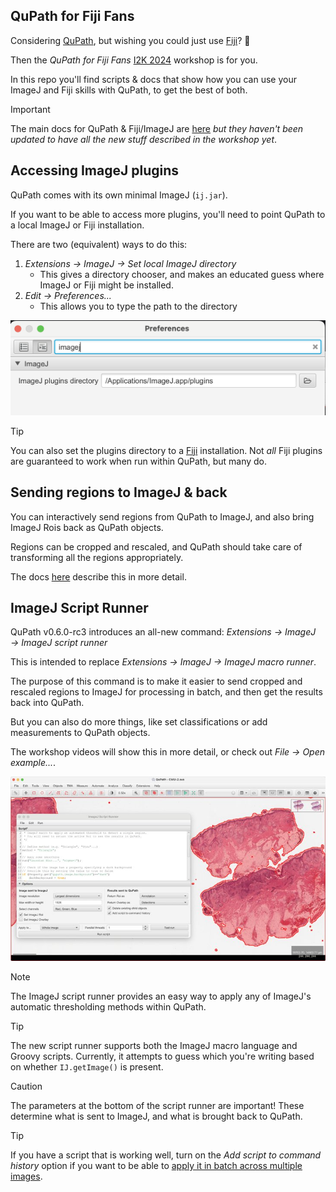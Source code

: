 ## QuPath for Fiji Fans

Considering [QuPath](http://qupath.github.io), but wishing you could just use [Fiji](https://fiji.sc)? 🤔

Then the *QuPath for Fiji Fans* [I2K 2024](https://www.i2kconference.org) workshop is for you. 

In this repo you'll find scripts & docs that show how you can use your ImageJ and Fiji skills with QuPath, 
to get the best of both.

> [!IMPORTANT]
> The main docs for QuPath & Fiji/ImageJ are [here](https://qupath.readthedocs.io/en/latest/docs/advanced/imagej.html) 
> _but they haven't been updated to have all the new stuff described in the workshop yet_.

## Accessing ImageJ plugins
QuPath comes with its own minimal ImageJ (`ij.jar`).

If you want to be able to access more plugins, you'll need to point QuPath to a local ImageJ or Fiji installation.

There are two (equivalent) ways to do this:

1. _Extensions → ImageJ → Set local ImageJ directory_
    * This gives a directory chooser, and makes an educated guess where ImageJ or Fiji might be installed. 
2. _Edit → Preferences..._
    * This allows you to type the path to the directory

![Setting the ImageJ plugins directory](images/imagej-plugins.png)

> [!TIP]
> You can also set the plugins directory to a [Fiji](https://fiji.sc) installation.
> Not *all* Fiji plugins are guaranteed to work when run within QuPath, but many do.

## Sending regions to ImageJ & back
You can interactively send regions from QuPath to ImageJ, and also bring ImageJ Rois back as QuPath objects.

Regions can be cropped and rescaled, and QuPath should take care of transforming all the regions appropriately.

The docs [here](https://qupath.readthedocs.io/en/latest/docs/advanced/imagej.html#sending-image-regions-to-imagej) 
describe this in more detail.

## ImageJ Script Runner
QuPath v0.6.0-rc3 introduces an all-new command: _Extensions → ImageJ → ImageJ script runner_

This is intended to replace _Extensions → ImageJ → ImageJ macro runner_.

The purpose of this command is to make it easier to send cropped and rescaled regions to ImageJ for processing in batch, 
and then get the results back into QuPath.

But you can also do more things, like set classifications or add measurements to QuPath objects.

The workshop videos will show this in more detail, or check out _File → Open example..._.

![Setting an automatic threshold](images/imagej-script-runner.jpg)

> [!NOTE]
> The ImageJ script runner provides an easy way to apply any of ImageJ's automatic thresholding methods 
> within QuPath.

> [!TIP]
> The new script runner supports both the ImageJ macro language and Groovy scripts.
> Currently, it attempts to guess which you're writing based on whether `IJ.getImage()` is present.

> [!CAUTION]
> The parameters at the bottom of the script runner are important!
> These determine what is sent to ImageJ, and what is brought back to QuPath.

> [!TIP]
> If you have a script that is working well, turn on the _Add script to command history_ option if you want to be able 
> to [apply it in batch across multiple images]().
